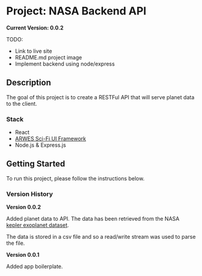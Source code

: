 # Project: NASA Backend API

**Current Version: 0.0.2**

TODO:

- Link to live site
- README.md project image
- Implement backend using node/express

## Description

The goal of this project is to create a RESTFul API that will serve planet data
to the client.

### Stack

- React
- [ARWES Sci-Fi UI Framework](https://github.com/arwes/arwes)
- Node.js & Express.js

## Getting Started

To run this project, please follow the instructions below.

### Version History

**Version 0.0.2**

Added planet data to API. The data has been retrieved from the NASA
[kepler exoplanet dataset](https://exoplanetarchive.ipac.caltech.edu/docs/data.html).

The data is stored in a csv file and so a read/write stream was used to parse
the file.

**Version 0.0.1**

Added app boilerplate.
